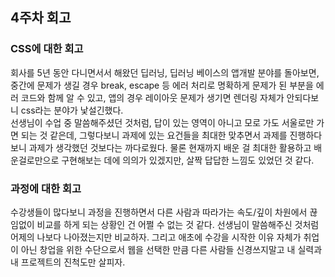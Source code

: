 <!-- 여기에 회고 내용을 작성해주세요 -->

## 4주차 회고

### CSS에 대한 회고

회사를 5년 동안 다니면서서 해왔던 딥러닝, 딥러닝 베이스의 앱개발 분야를 돌아보면, 중간에 문제가 생길 경우 break, escape 등 에러 처리로 명확하게 문제가 된 부분을 에러 코드와 함께 알 수 있고, 앱의 경우 레이아웃 문제가 생기면 렌더링 자체가 안되다보니 css라는 분야가 낯설긴했다.
<br/>
선생님이 수업 중 말씀해주셨던 것처럼, 답이 있는 영역이 아니고 모로 가도 서울로만 가면 되는 것 같은데, 그렇다보니 과제에 있는 요건들을 최대한 맞추면서 과제를 진행하다보니 과제가 생각했던 것보다는 까다로웠다. 물론 현재까지 배운 걸 최대한 활용하고 배운걸로만으로 구현해보는 데에 의의가 있겠지만, 살짝 답답한 느낌도 있었던 것 같다.
<br/>

### 과정에 대한 회고

수강생들이 많다보니 과정을 진행하면서 다른 사람과 따라가는 속도/깊이 차원에서 끊임없이 비교를 하게 되는 상황인 건 어쩔 수 없는 것 같다. 선생님이 말씀해주신 것처럼 어제의 나보다 나아졌는지만 비교하자. 그리고 애초에 수강을 시작한 이유 자체가 취업이 아닌 창업을 위한 수단으로서 웹을 선택한 만큼 다른 사람들 신경쓰지말고 내 실력과 내 프로젝트의 진척도만 살피자.
